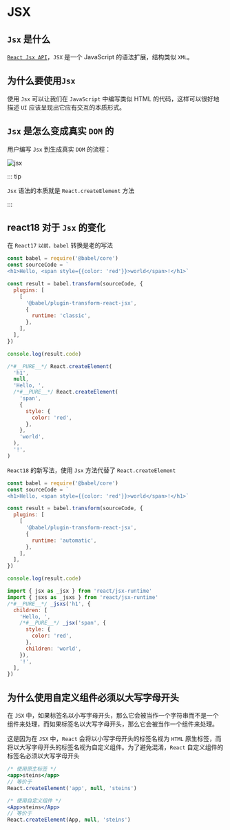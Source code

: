 # JSX

## `Jsx` 是什么

[<u>`React Jsx API`</u>](https://zh-hans.legacy.reactjs.org/docs/introducing-jsx.html)，`JSX` 是一个 JavaScript 的语法扩展，结构类似 `XML`。

## 为什么要使用`Jsx`

使用 `Jsx` 可以让我们在 `JavaScript` 中编写类似 HTML 的代码，这样可以很好地描述 `UI` 应该呈现出它应有交互的本质形式。

## `Jsx` 是怎么变成真实 `DOM` 的

用户编写 `Jsx` 到生成真实 `DOM` 的流程：

![jsx](https://steinsgate.oss-cn-hangzhou.aliyuncs.com/jsx.jpg)

::: tip

`Jsx` 语法的本质就是 `React.createElement` 方法

:::

## react18 对于 `Jsx` 的变化

在 `React17` `以前，babel` 转换是老的写法

```jsx
const babel = require('@babel/core')
const sourceCode = `
<h1>Hello, <span style={{color: 'red'}}>world</span>!</h1>`

const result = babel.transform(sourceCode, {
  plugins: [
    [
      '@babel/plugin-transform-react-jsx',
      {
        runtime: 'classic',
      },
    ],
  ],
})

console.log(result.code)
```

```jsx
/*#__PURE__*/ React.createElement(
  'h1',
  null,
  'Hello, ',
  /*#__PURE__*/ React.createElement(
    'span',
    {
      style: {
        color: 'red',
      },
    },
    'world',
  ),
  '!',
)
```

`React18` 的新写法，使用 `Jsx` 方法代替了 `React.createElement`

```jsx
const babel = require('@babel/core')
const sourceCode = `
<h1>Hello, <span style={{color: 'red'}}>world</span>!</h1>`

const result = babel.transform(sourceCode, {
  plugins: [
    [
      '@babel/plugin-transform-react-jsx',
      {
        runtime: 'automatic',
      },
    ],
  ],
})

console.log(result.code)
```

```jsx
import { jsx as _jsx } from 'react/jsx-runtime'
import { jsxs as _jsxs } from 'react/jsx-runtime'
/*#__PURE__*/ _jsxs('h1', {
  children: [
    'Hello, ',
    /*#__PURE__*/ _jsx('span', {
      style: {
        color: 'red',
      },
      children: 'world',
    }),
    '!',
  ],
})
```

## 为什么使用自定义组件必须以大写字母开头

在 `JSX` 中，如果标签名以小写字母开头，那么它会被当作一个字符串而不是一个组件来处理，而如果标签名以大写字母开头，那么它会被当作一个组件来处理。

这是因为在 `JSX` 中，`React` 会将以小写字母开头的标签名视为 `HTML` 原生标签，而将以大写字母开头的标签名视为自定义组件。为了避免混淆，`React` 自定义组件的标签名必须以大写字母开头

```jsx
/* 使用原生标签 */
<app>steins</app>
// 等价于
React.createElement('app', null, 'steins')

/* 使用自定义组件 */
<App>steins</App>
// 等价于
React.createElement(App, null, 'steins')
```
